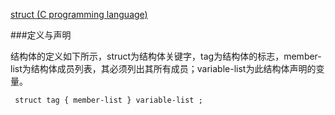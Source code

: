 [struct (C programming language)](https://en.wikipedia.org/wiki/Struct_(C_programming_language) "struct-wikipedia")

###定义与声明

结构体的定义如下所示，struct为结构体关键字，tag为结构体的标志，member-list为结构体成员列表，其必须列出其所有成员；variable-list为此结构体声明的变量。
```
 struct tag { member-list } variable-list ; 
```
